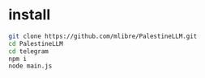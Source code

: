 # install

```bash
git clone https://github.com/mlibre/PalestineLLM.git
cd PalestineLLM
cd telegram
npm i
node main.js
```

